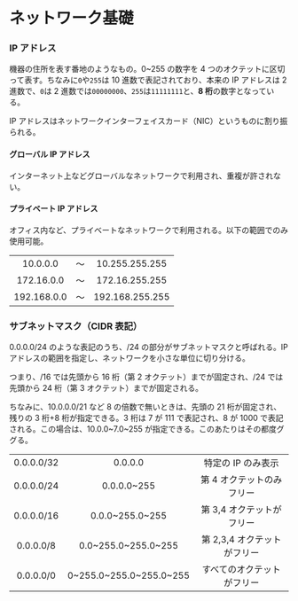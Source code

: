 # ネットワーク基礎

### IP アドレス

機器の住所を表す番地のようなもの。0~255 の数字を 4 つのオクテットに区切って表す。ちなみに`0`や`255`は 10 進数で表記されており、本来の IP アドレスは 2 進数で、`0`は 2 進数では`00000000`、`255`は`11111111`と、**8 桁**の数字となっている。

IP アドレスはネットワークインターフェイスカード（NIC）というものに割り振られる。

#### グローバル IP アドレス

インターネット上などグローバルなネットワークで利用され、重複が許されない。

#### プライベート IP アドレス

オフィス内など、プライベートなネットワークで利用される。以下の範囲でのみ使用可能。

|             |     |                 |
| :---------: | :-: | :-------------: |
|  10.0.0.0   | 〜  | 10.255.255.255  |
| 172.16.0.0  | 〜  | 172.16.255.255  |
| 192.168.0.0 | 〜  | 192.168.255.255 |

### サブネットマスク（CIDR 表記）

0.0.0.0/24 のような表記のうち、/24 の部分がサブネットマスクと呼ばれる。IP アドレスの範囲を指定し、ネットワークを小さな単位に切り分ける。

つまり、/16 では先頭から 16 桁（第 2 オクテット）までが固定され、/24 では先頭から 24 桁（第 3 オクテット）までが固定される。  

ちなみに、10.0.0.0/21 など 8 の倍数で無いときは、先頭の 21 桁が固定され、残りの 3 桁+8 桁が指定できる。3 桁は 7 が 111 で表記され、8 が 1000 で表記される。この場合は、10.0.0~7.0~255 が指定できる。このあたりはその都度ググる。

|            |                         |                             |
| :--------: | :---------------------: | :-------------------------: |
| 0.0.0.0/32 |         0.0.0.0         |     特定の IP のみ表示      |
| 0.0.0.0/24 |       0.0.0.0~255       |  第 4 オクテットのみフリー  |
| 0.0.0.0/16 |     0.0.0~255.0~255     |  第 3,4 オクテットがフリー  |
| 0.0.0.0/8  |   0.0~255.0~255.0~255   | 第 2,3,4 オクテットがフリー |
| 0.0.0.0/0  | 0~255.0~255.0~255.0~255 | すべてのオクテットがフリー  |
